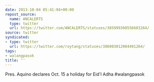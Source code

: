 ```yaml
---
date: 2013-10-04 05:41:04+00:00
repost_source:
  name: ANCALERTS
  type: twitter
  url: https://twitter.com/ANCALERTS/statuses/385999360556683264/
source: twitter
syndicated:
- type: twitter
  url: https://twitter.com/roytang/statuses/386003012004491264/
tags:
- walangpasok
title: ''
---
```


Pres. Aquino declares Oct. 15 a holiday for Eid'l Adha #walangpasok